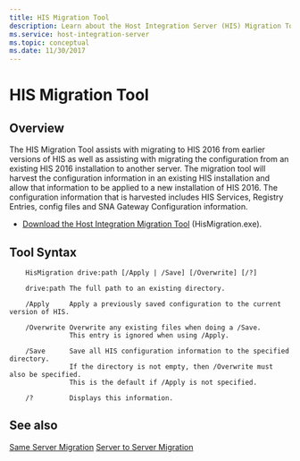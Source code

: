 ```yaml
---
title: HIS Migration Tool
description: Learn about the Host Integration Server (HIS) Migration Tool.
ms.service: host-integration-server
ms.topic: conceptual
ms.date: 11/30/2017
---
```


# HIS Migration Tool

## Overview

The HIS Migration Tool assists with migrating to HIS 2016 from earlier versions of HIS as well as assisting with migrating the configuration from an existing HIS 2016 installation to another server. The migration tool will harvest the configuration information in an existing HIS installation and allow that information to be applied to a new installation of HIS 2016. The configuration information that is harvested includes HIS Services, Registry Entries, config files and SNA Gateway Configuration information.

- [Download the Host Integration Migration Tool](https://www.microsoft.com/en-us/download/details.aspx?id=105765) (HisMigration.exe).

## Tool Syntax

```
    HisMigration drive:path [/Apply | /Save] [/Overwrite] [/?]

    drive:path The full path to an existing directory.

    /Apply     Apply a previously saved configuration to the current version of HIS.

    /Overwrite Overwrite any existing files when doing a /Save.
               This entry is ignored when using /Apply.

    /Save      Save all HIS configuration information to the specified directory.
               If the directory is not empty, then /Overwrite must also be specified.
               This is the default if /Apply is not specified.

    /?         Displays this information.
```

## See also

[Same Server Migration](../install-and-config-guides/same-server-migration.md)
[Server to Server Migration](../install-and-config-guides/server-to-server-migration.md)
